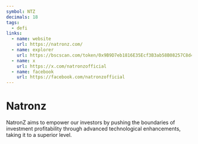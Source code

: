 ```yaml
---
symbol: NTZ
decimals: 18
tags:
  - defi
links:
  - name: website
    url: https://natronz.com/
  - name: explorer
    url: https://bscscan.com/token/0x9B9D7eb1816E35Ecf3B3ab58B08257C8d47F15CD
  - name: x
    url: https://x.com/natronzofficial
  - name: facebook
    url: https://facebook.com/natronzofficial
---
```


# Natronz

NatronZ aims to empower our investors by pushing the boundaries of investment profitability through advanced technological enhancements, taking it to a superior level.

